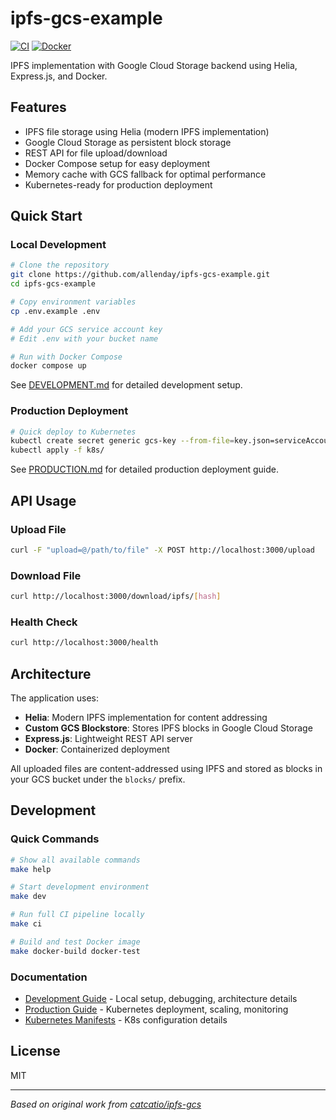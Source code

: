 # ipfs-gcs-example

[![CI](https://github.com/postfiatorg/ipfs-gcs/actions/workflows/ci.yml/badge.svg)](https://github.com/postfiatorg/ipfs-gcs/actions/workflows/ci.yml)
[![Docker](https://github.com/postfiatorg/ipfs-gcs/actions/workflows/docker.yml/badge.svg)](https://github.com/postfiatorg/ipfs-gcs/actions/workflows/docker.yml)

IPFS implementation with Google Cloud Storage backend using Helia, Express.js, and Docker.

## Features

- IPFS file storage using Helia (modern IPFS implementation)
- Google Cloud Storage as persistent block storage
- REST API for file upload/download
- Docker Compose setup for easy deployment
- Memory cache with GCS fallback for optimal performance
- Kubernetes-ready for production deployment

## Quick Start

### Local Development

```bash
# Clone the repository
git clone https://github.com/allenday/ipfs-gcs-example.git
cd ipfs-gcs-example

# Copy environment variables
cp .env.example .env

# Add your GCS service account key
# Edit .env with your bucket name

# Run with Docker Compose
docker compose up
```

See [DEVELOPMENT.md](DEVELOPMENT.md) for detailed development setup.

### Production Deployment

```bash
# Quick deploy to Kubernetes
kubectl create secret generic gcs-key --from-file=key.json=serviceAccountKey.json
kubectl apply -f k8s/
```

See [PRODUCTION.md](PRODUCTION.md) for detailed production deployment guide.

## API Usage

### Upload File
```bash
curl -F "upload=@/path/to/file" -X POST http://localhost:3000/upload
```

### Download File
```bash
curl http://localhost:3000/download/ipfs/[hash]
```

### Health Check
```bash
curl http://localhost:3000/health
```

## Architecture

The application uses:
- **Helia**: Modern IPFS implementation for content addressing
- **Custom GCS Blockstore**: Stores IPFS blocks in Google Cloud Storage
- **Express.js**: Lightweight REST API server
- **Docker**: Containerized deployment

All uploaded files are content-addressed using IPFS and stored as blocks in your GCS bucket under the `blocks/` prefix.

## Development

### Quick Commands

```bash
# Show all available commands
make help

# Start development environment
make dev

# Run full CI pipeline locally
make ci

# Build and test Docker image
make docker-build docker-test
```

### Documentation

- [Development Guide](DEVELOPMENT.md) - Local setup, debugging, architecture details
- [Production Guide](PRODUCTION.md) - Kubernetes deployment, scaling, monitoring
- [Kubernetes Manifests](k8s/README.md) - K8s configuration details

## License

MIT

---

*Based on original work from [catcatio/ipfs-gcs](https://github.com/catcatio/ipfs-gcs)*